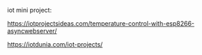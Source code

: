 iot mini project:

https://iotprojectsideas.com/temperature-control-with-esp8266-asyncwebserver/

https://iotdunia.com/iot-projects/
